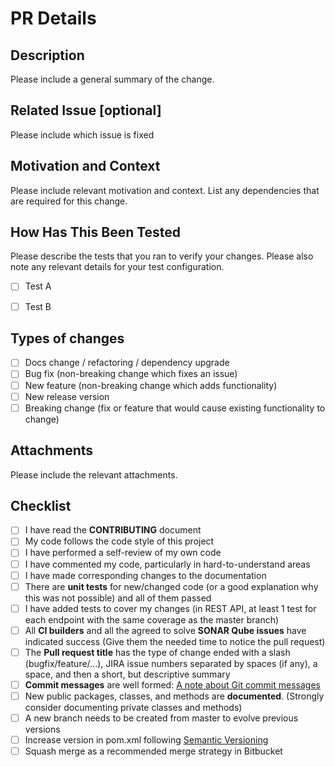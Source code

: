 # PR Details

<!--- Provide a general summary of your changes in the Title above -->

## Description

Please include a general summary of the change. 

## Related Issue [optional]

<!--- If fixing a bug, there should be an issue describing it with steps to reproduce -->
<!--- Please link to the issue here: -->

Please include which issue is fixed 

## Motivation and Context

<!--- Why is this change required? What problem does it solve? -->

Please include relevant motivation and context. List any dependencies that are required for this change.

## How Has This Been Tested

<!--- Please describe in detail how you tested your changes. -->
<!--- Include details of your testing environment, and the tests you ran to -->
<!--- see how your change affects other areas of the code, etc. -->

Please describe the tests that you ran to verify your changes. Please also note any relevant details for your test configuration.

- [ ] Test A
- [ ] Test B


## Types of changes

<!--- What types of changes does your code introduce? Put an `x` in all the boxes that apply: -->

- [ ] Docs change / refactoring / dependency upgrade
- [ ] Bug fix (non-breaking change which fixes an issue)
- [ ] New feature (non-breaking change which adds functionality)
- [ ] New release version 
- [ ] Breaking change (fix or feature that would cause existing functionality to change)

## Attachments

<!--- Please add all the needed attachments -->

Please include the relevant attachments.


## Checklist

<!--- Go over all the following points, and put an `x` in all the boxes that apply. -->
<!--- If you're unsure about any of these, don't hesitate to ask. We're here to help! -->

- [ ] I have read the **CONTRIBUTING** document
- [ ] My code follows the code style of this project
- [ ] I have performed a self-review of my own code
- [ ] I have commented my code, particularly in hard-to-understand areas
- [ ] I have made corresponding changes to the documentation
- [ ] There are **unit tests** for new/changed code (or a good explanation why this was not possible) and all of them passed
- [ ] I have added tests to cover my changes (in REST API, at least 1 test for each endpoint with the same coverage as the master branch)
- [ ] All **CI builders** and all the agreed to solve **SONAR Qube issues** have indicated success (Give them the needed time to notice the pull request)
- [ ] The **Pull request title** has the type of change ended with a slash (bugfix/feature/...), JIRA issue numbers separated by spaces (if any), a space, and then a short, but descriptive summary
- [ ] **Commit messages** are well formed: [A note about Git commit messages](http://www.tpope.net/node/106)
- [ ] New public packages, classes, and methods are **documented**. (Strongly consider documenting private classes and methods)
- [ ] A new branch needs to be created from master to evolve previous versions
- [ ] Increase version in pom.xml following [Semantic Versioning](https://semver.org/)
- [ ] Squash merge as a recommended merge strategy in Bitbucket
